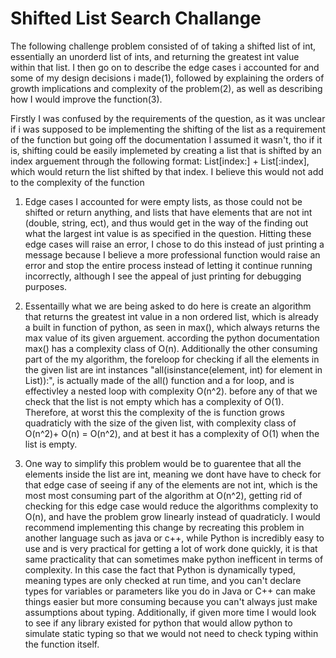 # Shifted List Search Challange 

The following challenge problem consisted of of taking a shifted list of int, essentially an unorderd list of ints, and returning the greatest int value within that list. I then go on to describe the edge cases i accounted for and some of my design decisions i made(1), followed by explaining the orders of growth implications and complexity of the problem(2), as well as describing how I would improve the function(3). 

Firstly I was confused by the requirements of the question, as it was unclear if i was supposed to be implementing the shifting of the list as a requirement of the function
    but going off the documentation I assumed it wasn't, tho if it is, shifting could be easily implemeted by creating a list that is shifted by an index arguement
    through the following format: List[index:] + List[:index], which would return the list shifted by that index. I believe this would not add to the complexity of the function

1. Edge cases I accounted for were empty lists, as those could not be shifted or return anything, and lists that have elements that are not int 
    (double, string, ect), and thus would get in the way of the finding out what the largest int value is as specified in the question. Hitting these edge 
    cases will raise an error, I chose to do this instead of just printing a message because I believe a more professional function would raise an error and
    stop the entire process instead of letting it continue running incorrectly, although I see the appeal of just printing for debugging purposes.

2. Essentailly what we are being asked to do here is create an algorithm that returns the greatest int value in a non ordered list, which
    is already a built in function of python, as seen in max(), which always returns the max value of its given arguement. according the python documentation
    max() has a complexity class of O(n). Additionally the other consuming part of the my algorithm, the foreloop for checking if all the elements in the given
    list are int instances "all(isinstance(element, int) for element in List)):", is actually made of the all() function and a for loop, and is effectivley
    a nested loop with complexity O(n^2). before any of that we check that the list is not empty which has a complexity of O(1). Therefore, at worst this the
    complexity of the is function grows quadraticly with the size of the given list, with complexity class of O(n^2)+ O(n) = O(n^2), and at best it has a 
    complexity of O(1) when the list is empty.

3. One way to simplify this problem would be to guarentee that all the elements inside the list are int, meaning we dont have have to check for that edge
    case of seeing if any of the elements are not int, which is the most most consuming part of the algorithm at O(n^2), getting rid of checking for this
    edge case would reduce the algorithms complexity to O(n), and have the problem grow linearly instead of quadraticly. I would recommend implementing
    this change by recreating this problem in another language such as java or c++, while Python is incredibly easy to use and is very practical for getting
    a lot of work done quickly, it is that same practicality that can sometimes make python inefficent in terms of complexity. In this case the fact that 
    Python is dynamically typed, meaning types are only checked at run time, and you can't declare types for variables or parameters like you do in 
    Java or C++ can make things easier but more consuming because you can't always just make assumptions about typing. Additionally, if given more 
    time I would look to see if any library existed for python that would allow python to simulate static typing so that we would not need to check typing 
    within the function itself.

